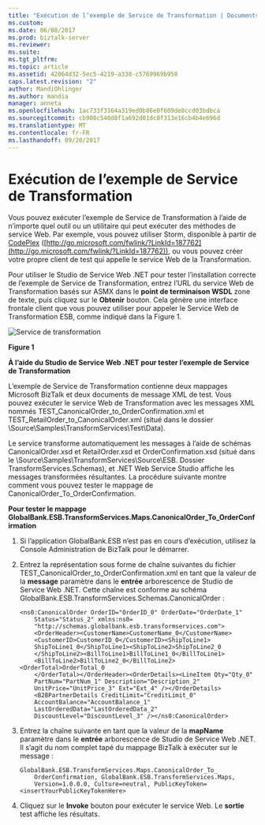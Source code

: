 ```yaml
---
title: "Exécution de l’exemple de Service de Transformation | Documents Microsoft"
ms.custom: 
ms.date: 06/08/2017
ms.prod: biztalk-server
ms.reviewer: 
ms.suite: 
ms.tgt_pltfrm: 
ms.topic: article
ms.assetid: 42064d32-5ec5-4219-a338-c5769969b958
caps.latest.revision: "2"
author: MandiOhlinger
ms.author: mandia
manager: anneta
ms.openlocfilehash: 1ac733f3164a319ed0b86e0f609de8ccd03bdbca
ms.sourcegitcommit: cb908c540d8f1a692d01dc8f313e16cb4b4e696d
ms.translationtype: MT
ms.contentlocale: fr-FR
ms.lasthandoff: 09/20/2017
---
```

# <a name="running-the-transformation-service-sample"></a>Exécution de l’exemple de Service de Transformation
Vous pouvez exécuter l’exemple de Service de Transformation à l’aide de n’importe quel outil ou un utilitaire qui peut exécuter des méthodes de service Web. Par exemple, vous pouvez utiliser Storm, disponible à partir de [CodePlex](http://go.microsoft.com/fwlink/?LinkId=187762) ([http://go.microsoft.com/fwlink/?LinkId=187762](http://go.microsoft.com/fwlink/?LinkId=187762)), ou vous pouvez créer votre propre client de test qui appelle le service Web de la Transformation.  
  
 Pour utiliser le Studio de Service Web .NET pour tester l’installation correcte de l’exemple de Service de Transformation, entrez l’URL du service Web de Transformation basés sur ASMX dans le **point de terminaison WSDL** zone de texte, puis cliquez sur le  **Obtenir** bouton. Cela génère une interface frontale client que vous pouvez utiliser pour appeler le Service Web de Transformation ESB, comme indiqué dans la Figure 1.  
  
 ![Service de transformation](../esb-toolkit/media/ch6-transformationservice.gif "§ 6-TransformationService")  
  
 **Figure 1**  
  
 **À l’aide du Studio de Service Web .NET pour tester l’exemple de Service de Transformation**  
  
 L’exemple de Service de Transformation contienne deux mappages Microsoft BizTalk et deux documents de message XML de test. Vous pouvez exécuter le service Web de Transformation avec les messages XML nommés TEST_CanonicalOrder_to_OrderConfirmation.xml et TEST_RetailOrder_to_CanonicalOrder.xml (situé dans le dossier \Source\Samples\TransformServices\Test\Data).  
  
 Le service transforme automatiquement les messages à l’aide de schémas CanonicalOrder.xsd et RetailOrder.xsd et OrderConfirmation.xsd (situé dans le \Source\Samples\TransformServices\Source\ESB. Dossier TransformServices.Schemas), et .NET Web Service Studio affiche les messages transformées résultantes. La procédure suivante montre comment vous pouvez tester le mappage de CanonicalOrder_To_OrderConfirmation.  
  
 **Pour tester le mappage GlobalBank.ESB.TransformServices.Maps.CanonicalOrder_To_OrderConfirmation**  
  
1.  Si l’application GlobalBank.ESB n’est pas en cours d’exécution, utilisez la Console Administration de BizTalk pour le démarrer.  
  
2.  Entrez la représentation sous forme de chaîne suivantes du fichier TEST_CanonicalOrder_to_OrderConfirmation.xml en tant que la valeur de la **message** paramètre dans le **entrée** arborescence de Studio de Service Web .NET. Cette chaîne est conforme au schéma GlobalBank.ESB.TransformServices.Schemas.CanonicalOrder :  
  
    ```  
    <ns0:CanonicalOrder OrderID="OrderID_0" OrderDate="OrderDate_1"   
        Status="Status_2" xmlns:ns0=  
        "http://schemas.globalbank.esb.transformservices.com">  
        <OrderHeader><CustomerName>CustomerName_0</CustomerName>  
        <CustomerID>CustomerID_0</CustomerID><ShipToLine1>  
        ShipToLine1_0</ShipToLine1><ShipToLine2>ShipToLine2_0  
        </ShipToLine2><BillToLine1>BillToLine1_0</BillToLine1>  
        <BillToLine2>BillToLine2_0</BillToLine2><OrderTotal>OrderTotal_0  
        </OrderTotal></OrderHeader><OrderDetails><LineItem Qty="Qty_0"   
        PartNum="PartNum_1" Description="Description_2"   
        UnitPrice="UnitPrice_3" Ext="Ext_4" /></OrderDetails>  
        <B2BPartnerDetails CreditLimit="CreditLimit_0"   
        AccountBalance="AccountBalance_1"   
        LastOrderedData="LastOrderedData_2"   
        DiscountLevel="DiscountLevel_3" /></ns0:CanonicalOrder>  
    ```  
  
3.  Entrez la chaîne suivante en tant que la valeur de la **mapName** paramètre dans le **entrée** arborescence de Studio de Service Web .NET. Il s’agit du nom complet tapé du mappage BizTalk à exécuter sur le message :  
  
    ```  
    GlobalBank.ESB.TransformServices.Maps.CanonicalOrder_To_  
        OrderConfirmation, GlobalBank.ESB.TransformServices.Maps,   
        Version=1.0.0.0, Culture=neutral, PublicKeyToken=<insertYourPublicKeyTokenHere>  
    ```  
  
4.  Cliquez sur le **Invoke** bouton pour exécuter le service Web. Le **sortie** test affiche les résultats.